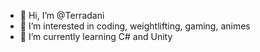 - 👋 Hi, I’m @Terradani
- 👀 I’m interested in coding, weightlifting, gaming, animes
- 🌱 I’m currently learning C# and Unity

<!---
Terradani/Terradani is a ✨ special ✨ repository because its `README.md` (this file) appears on your GitHub profile.
You can click the Preview link to take a look at your changes.
--->
